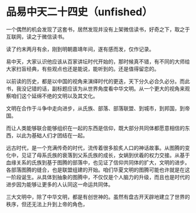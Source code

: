 # 品易中天二十四史（unfished）

一个偶然的机会发现了这套书，居然发现并没有上架微信读书，好奇之下，取之于互联网，读之于微信读书。

读了约末两月有余，刚到明朝嘉靖年间，遂有感而发，仅作记录。

易中天，大家认识他应该从百家讲坛时代开始的，那时候真不错，有不同的大师给大家扫盲经典，有些观点也还是能说，能听到的。还是值得留恋的。

以前读的历史，都是以中国的视角来演绎时代的更迭，天下分久必合久必分。而此书，我没记错的话，副标题应该为从世界角度看中华文明。从一个更大的视角来观察咱们这个延绵不绝的文明以及其文化。

文明在合作于斗争中走向进步，从氏族、部落、部落联盟、到城市，到邦国，到帝国。

而让人类能够联合能够组织在一起的东西是信仰，既大部分共同体都愿意相信的东西，以此为基础人们才团结在一起。

远古时代，是一个充满传奇的时代，流传着很多脍炙人口的神话故事。从图腾的变化中，见证了母系氏族的衰落到父系氏族的成长，女娲到伏羲的权力交接。从基于血缘关系的氏族到基于图腾的部落中，也见证了信仰共同体的扩大，文明的进步。各部落图腾的缝合，也是联盟组建的开始。咱们华夏文明的图腾可能也许就是在这一阶段诞生。从具体到抽象的图腾中，不仅仅是个人脑力的升级，而且也是时代的进步因为能够让更多的人认同这一命运共同体。

三大文明中，除了中华文明，都是有创世神的。虽然有盘古开天辟地建立了世界的秩序，但还无法上升到上帝的角色，